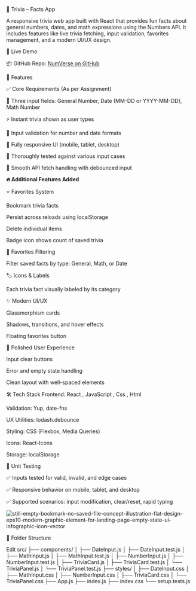 🔢 Trivia – Facts App


A responsive trivia web app built with React that provides fun facts about general numbers, dates, and math expressions using the Numbers API. It includes features like live trivia fetching, input validation, favorites management, and a modern UI/UX design.

🚀 Live Demo

📦 GitHub Repo: [NumVerse on GitHub](https://github.com/pranit9604/TRIVIA-APP)

📌 Features

✅ Core Requirements (As per Assignment)

🧮 Three input fields: General Number, Date (MM-DD or YYYY-MM-DD), Math Number

⚡ Instant trivia shown as user types

🔎 Input validation for number and date formats

📱 Fully responsive UI (mobile, tablet, desktop)

🧪 Thoroughly tested against various input cases

💨 Smooth API fetch handling with debounced input




****🔥 Additional Features Added****



⭐ Favorites System

Bookmark trivia facts

Persist across reloads using localStorage

Delete individual items

Badge icon shows count of saved trivia

🧩 Favorites Filtering

Filter saved facts by type: General, Math, or Date

🏷️ Icons & Labels

Each trivia fact visually labeled by its category

✨ Modern UI/UX

Glassmorphism cards

Shadows, transitions, and hover effects

Floating favorites button

🧼 Polished User Experience

Input clear buttons

Error and empty state handling

Clean layout with well-spaced elements





🛠️ Tech Stack
Frontend: React , JavaScript , Css , Html

Validation: Yup, date-fns

UX Utilities: lodash.debounce

Styling: CSS (Flexbox, Media Queries)

Icons: React-Icons

Storage: localStorage



🧪 Unit Testing


✅ Inputs tested for valid, invalid, and edge cases

✅ Responsive behavior on mobile, tablet, and desktop

✅ Supported scenarios: input modification, clear/reset, rapid typing

![still-empty-bookmark-no-saved-file-concept-illustration-flat-design-eps10-modern-graphic-element-for-landing-page-empty-state-ui-infographic-icon-vector](https://github.com/user-attachments/assets/e5a85da5-1e8d-46f9-8f23-2ac5889bccc8)



📂 Folder Structure


Edit
src/
├── components/
│   ├── DateInput.js
│   ├── DateInput.test.js
│   ├── MathInput.js
│   ├── MathInput.test.js
│   ├── NumberInput.js
│   ├── NumberInput.test.js
│   ├── TriviaCard.js
│   ├── TriviaCard.test.js
│   └── TriviaPanel.js
│       └── TriviaPanel.test.js
├── styles/
│   ├── DateInput.css
│   ├── MathInput.css
│   ├── NumberInput.css
│   ├── TriviaCard.css
│   └── TriviaPanel.css
├── App.js
├── index.js
├── index.css
└── setup.tests.js
